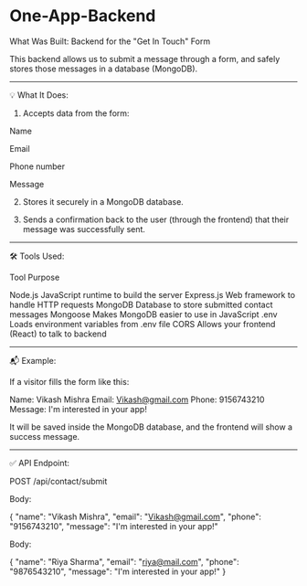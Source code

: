 # One-App-Backend

What Was Built: Backend for the "Get In Touch" Form

This backend allows us to submit a message through a form, and safely stores those messages in a database (MongoDB).


---

💡 What It Does:

1. Accepts data from the form:

Name

Email

Phone number

Message



2. Stores it securely in a MongoDB database.


3. Sends a confirmation back to the user (through the frontend) that their message was successfully sent.




---

🛠️ Tools Used:

Tool	Purpose

Node.js	JavaScript runtime to build the server
Express.js	Web framework to handle HTTP requests
MongoDB	Database to store submitted contact messages
Mongoose	Makes MongoDB easier to use in JavaScript
.env	Loads environment variables from .env file
CORS	Allows your frontend (React) to talk to backend



---

📬 Example:

If a visitor fills the form like this:

Name: Vikash Mishra
Email: Vikash@gmail.com
Phone: 9156743210
Message: I'm interested in your app!


It will be saved inside the MongoDB database, and the frontend will show a success message.


---

✅ API Endpoint:

POST /api/contact/submit

Body:

{
  "name": "Vikash Mishra",
  "email": "Vikash@gmail.com",
  "phone": "9156743210",
  "message": "I'm interested in your app!"


Body:

{
  "name": "Riya Sharma",
  "email": "riya@mail.com",
  "phone": "9876543210",
  "message": "I'm interested in your app!"
}
